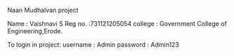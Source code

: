 
Naan Mudhalvan project

Name : Vaishnavi S
Reg no. :731121205054
college : Government College of Engineering,Erode.

To login in project:
username : Admin
password : Admin123
